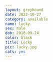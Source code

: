 ```yaml
---
layout: greyhound
date: 2022-10-27
category: available
name: lucky
sex: male
dob: 2018-09-24
color: black
title: Lucky
pic: lucky.jpg
cats: yes
---
```


